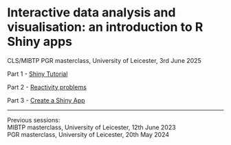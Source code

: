 # Interactive data analysis and visualisation: an introduction to R Shiny apps  

CLS/MIBTP PGR masterclass, University of Leicester, 3rd June 2025

Part 1 - [Shiny Tutorial](https://github.com/nabury/shiny-masterclass/blob/main/Part%201/tutorial.Rmd)

Part 2 - [Reactivity problems](https://github.com/nabury/shiny-masterclass/blob/main/Part%202/reactivity.Rmd)

Part 3 - [Create a Shiny App](https://github.com/nabury/shiny-masterclass/blob/main/Part%203/Create%20a%20Shiny%20App.docx)

-----

Previous sessions:  
MIBTP masterclass, University of Leicester, 12th June 2023  
PGR masterclass, University of Leicester, 20th May 2024

